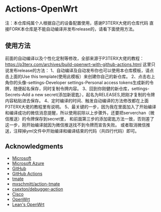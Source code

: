 # Actions-OpenWrt

注：本仓库纯属个人根据自己的设备配置使用，感谢P3TERX大佬的仓库代码
直接FORK本仓库是不能自动编译并发布release的，请看下面使用方法。

## 使用方法

前面的自动编译以及个性化定制等修改，全部来源于P3TERX大佬的教程：https://p3terx.com/archives/build-openwrt-with-github-actions.html 
这里只说发布release的方法：
 1、自动编译及自动发布你也可以使用本仓库模板，请点击上面的Use this template(使用此模板）来创建你自己的新仓库。
 2、点击右上角你的头像-settings-Developer settings-Personal access tokens生成新的令牌，随便起名保存，同时复制令牌内容。
 3、回到你刚健的新仓库，settings-Secrets-Add a new secret(添加新密匙），起名为RELEASES,把刚才复制的令牌内容粘贴进去保存。
 4、定时编译的时间、触发自动编译的方法修改都在上面P3TERX大佬的教程里有说明。 
 5、最关键的一步，因为我在里面加入了开始编译和编译成功的微信消息提醒，所以使用前除以上步骤外，还要把serverchan（微信推送）的令牌保存到secret里，
    和前面第三步的添加密匙方法一致，否则差了这一步，刚开始编译就因为微信推送找不到令牌而宣告失败。
	或者取消微信推送，注释掉yml文件中开始编译和编译结束的代码（共四行代码）即可。
## Acknowledgments

- [Microsoft](https://www.microsoft.com)
- [Microsoft Azure](https://azure.microsoft.com)
- [GitHub](https://github.com)
- [GitHub Actions](https://github.com/features/actions)
- [tmate](https://github.com/tmate-io/tmate)
- [mxschmitt/action-tmate](https://github.com/mxschmitt/action-tmate)
- [csexton/debugger-action](https://github.com/csexton/debugger-action)
- [Cisco](https://www.cisco.com/)
- [OpenWrt](https://github.com/openwrt/openwrt)
- [Lean's OpenWrt](https://github.com/coolsnowwolf/lede)
